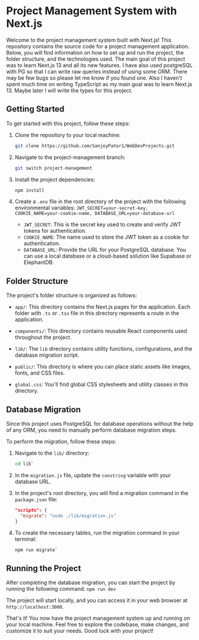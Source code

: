 # Project Management System with Next.js

Welcome to the project management system built with Next.js! This repository contains the source code for a project management application. Below, you will find information on how to set up and run the project, the folder structure, and the technologies used.
The main goal of this project was to learn Next.js 13 and all its new features.
I have also used postgreSQL with PG so that I can write raw queries instead of using some ORM.
There may be few bugs so please let me know if you found one.
Also I haven't spent much time on writing TypeScript as my main goal was to learn Next.js 13. Maybe later I will write the types for this project.

## Getting Started

To get started with this project, follow these steps:

1. Clone the repository to your local machine:
   ```bash
   git clone https://github.com/SanjoyPator1/WebDevProjects.git
2.  Navigate to the project-management branch:
    ```bash
    git switch project-management
    
3.  Install the project dependencies:
    ```bash
    npm install
    
4.  Create a `.env` file in the root directory of the project with the following environmental variables:
    `JWT_SECRET=your-secret-key,
    COOKIE_NAME=your-cookie-name,
    DATABASE_URL=your-database-url` 
    
    -   `JWT_SECRET`: This is the secret key used to create and verify JWT tokens for authentication.
    -   `COOKIE_NAME`: The name used to store the JWT token as a cookie for authentication.
    -   `DATABASE_URL`: Provide the URL for your PostgreSQL database. You can use a local database or a cloud-based solution like Supabase or ElephantDB.

## Folder Structure

The project's folder structure is organized as follows:

-   `app/`: This directory contains the Next.js pages for the application. Each folder with `.ts` or `.tsx` file in this directory represents a route in the application.
    
-   `components/`: This directory contains reusable React components used throughout the project.
    
-   `lib/`: The `lib` directory contains utility functions, configurations, and the database migration script.
    
-   `public/`: This directory is where you can place static assets like images, fonts, and CSS files.
    
-   `global.css`: You'll find global CSS stylesheets and utility classes in this directory.
    

## Database Migration

Since this project uses PostgreSQL for database operations without the help of any ORM, you need to manually perform database migration steps.

To perform the migration, follow these steps:

1.  Navigate to the `lib/` directory:
    
    ```bash
    cd lib` 
    
2.  In the `migration.js` file, update the `constring` variable with your database URL.
    
3.  In the project's root directory, you will find a migration command in the `package.json` file:
    
    ```json
    "scripts": {
      "migrate": "node ./lib/migration.js"
    }
    
4.  To create the necessary tables, run the migration command in your terminal:
    ```bash
    npm run migrate` 
    

## Running the Project

After completing the database migration, you can start the project by running the following command:
`npm run dev` 

The project will start locally, and you can access it in your web browser at `http://localhost:3000`.

That's it! You now have the project management system up and running on your local machine. Feel free to explore the codebase, make changes, and customize it to suit your needs. Good luck with your project!
